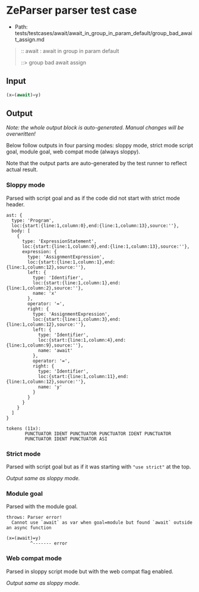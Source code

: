 # ZeParser parser test case

- Path: tests/testcases/await/await_in_group_in_param_default/group_bad_await_assign.md

> :: await : await in group in param default
>
> ::> group bad await assign

## Input

`````js
(x=(await)=y)
`````

## Output

_Note: the whole output block is auto-generated. Manual changes will be overwritten!_

Below follow outputs in four parsing modes: sloppy mode, strict mode script goal, module goal, web compat mode (always sloppy).

Note that the output parts are auto-generated by the test runner to reflect actual result.

### Sloppy mode

Parsed with script goal and as if the code did not start with strict mode header.

`````
ast: {
  type: 'Program',
  loc:{start:{line:1,column:0},end:{line:1,column:13},source:''},
  body: [
    {
      type: 'ExpressionStatement',
      loc:{start:{line:1,column:0},end:{line:1,column:13},source:''},
      expression: {
        type: 'AssignmentExpression',
        loc:{start:{line:1,column:1},end:{line:1,column:12},source:''},
        left: {
          type: 'Identifier',
          loc:{start:{line:1,column:1},end:{line:1,column:2},source:''},
          name: 'x'
        },
        operator: '=',
        right: {
          type: 'AssignmentExpression',
          loc:{start:{line:1,column:3},end:{line:1,column:12},source:''},
          left: {
            type: 'Identifier',
            loc:{start:{line:1,column:4},end:{line:1,column:9},source:''},
            name: 'await'
          },
          operator: '=',
          right: {
            type: 'Identifier',
            loc:{start:{line:1,column:11},end:{line:1,column:12},source:''},
            name: 'y'
          }
        }
      }
    }
  ]
}

tokens (11x):
       PUNCTUATOR IDENT PUNCTUATOR PUNCTUATOR IDENT PUNCTUATOR
       PUNCTUATOR IDENT PUNCTUATOR ASI
`````

### Strict mode

Parsed with script goal but as if it was starting with `"use strict"` at the top.

_Output same as sloppy mode._

### Module goal

Parsed with the module goal.

`````
throws: Parser error!
  Cannot use `await` as var when goal=module but found `await` outside an async function

(x=(await)=y)
         ^------- error
`````


### Web compat mode

Parsed in sloppy script mode but with the web compat flag enabled.

_Output same as sloppy mode._
